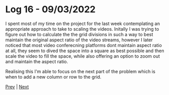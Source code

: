 # Log 16 - 09/03/2022

I spent most of my time on the project for the last week contemplating an appropriate approach to take to scaling the videos. Initally I was trying to figure out how to calculate the the grid divisions in such a way to best maintain the original aspect ratio of the video streams, however I later noticed that most video conferecning platforms dont maintain aspect ratio at all, they seem to dived the space into a square as best possible and then scale the video to fill the space, while also offering an option to zoom out and maintain the aspect ratio.

Realising this I'm able to focus on the next part of the problem which is when to add a new column or row to the grid.

[Prev](04032022.md) | [Next](12032022.md)
